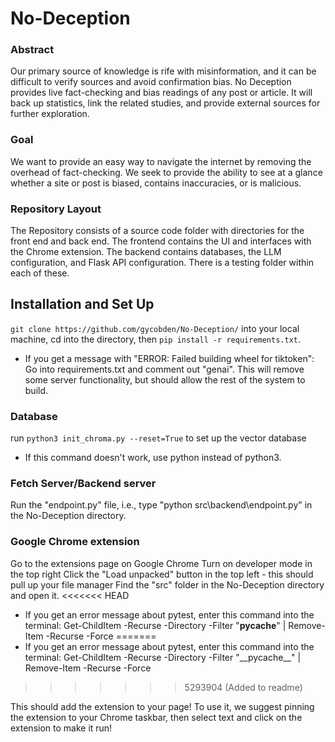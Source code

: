 # No-Deception
### Abstract
Our primary source of knowledge is rife with misinformation, and it can be difficult to verify sources and avoid confirmation bias. No Deception provides live fact-checking and bias readings of any post or article. It will back up statistics, link the related studies, and provide external sources for further exploration.
### Goal
We want to provide an easy way to navigate the internet by removing the overhead of fact-checking. We seek to provide the ability to see at a glance whether a site or post is biased, contains inaccuracies, or is malicious.
### Repository Layout
The Repository consists of a source code folder with directories for the front end and back end. The frontend contains the UI and interfaces with the Chrome extension. The backend contains databases, the LLM configuration, and Flask API configuration. There is a testing folder within each of these.

## Installation and Set Up
```git clone https://github.com/gycobden/No-Deception/``` into your local machine, cd into the directory, then ```pip install -r requirements.txt```.
 - If you get a message with "ERROR: Failed building wheel for tiktoken":
    Go into requirements.txt and comment out "genai". This will remove some server functionality, but should allow the rest of the system to build.

### Database
run ```python3 init_chroma.py --reset=True``` to set up the vector database
 - If this command doesn't work, use python instead of python3.

### Fetch Server/Backend server
Run the "endpoint.py" file, i.e., type "python src\backend\endpoint.py" in the No-Deception directory.

### Google Chrome extension 
Go to the extensions page on Google Chrome
Turn on developer mode in the top right
Click the "Load unpacked" button in the top left - this should pull up your file manager
Find the "src" folder in the No-Deception directory and open it.
<<<<<<< HEAD
 - If you get an error message about pytest, enter this command into the terminal: Get-ChildItem -Recurse -Directory -Filter "__pycache__" | Remove-Item -Recurse -Force
=======
 - If you get an error message about pytest, enter this command into the terminal: Get-ChildItem -Recurse -Directory -Filter "\_\_pycache\_\_" | Remove-Item -Recurse -Force
>>>>>>> 5293904 (Added to readme)

This should add the extension to your page! To use it, we suggest pinning the extension to your Chrome taskbar, then select text and click on the extension to make it run!
